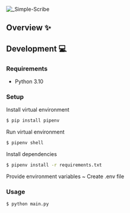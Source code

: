 ![_Simple-Scribe](https://user-images.githubusercontent.com/84144584/168478365-88fae434-a6a6-4846-a49d-ac8a8004872c.png)

## Overview :sparkles:

## Development :computer:
### Requirements
- Python 3.10

### Setup
Install virtual environment
```sh
$ pip install pipenv
```

Run virtual environment
```sh
$ pipenv shell
```

Install dependencies
```sh
$ pipenv install -r requirements.txt
```

Provide environment variables ~ Create .env file

### Usage
```sh
$ python main.py
```

